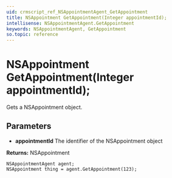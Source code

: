 ```yaml
---
uid: crmscript_ref_NSAppointmentAgent_GetAppointment
title: NSAppointment GetAppointment(Integer appointmentId);
intellisense: NSAppointmentAgent.GetAppointment
keywords: NSAppointmentAgent, GetAppointment
so.topic: reference
---
```


# NSAppointment GetAppointment(Integer appointmentId);

Gets a NSAppointment object.

## Parameters

* **appointmentId** The identifier of the NSAppointment object

**Returns:** NSAppointment

```crmscript
NSAppointmentAgent agent;
NSAppointment thing = agent.GetAppointment(123);
```

